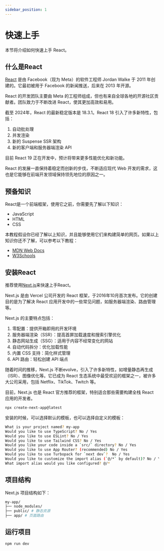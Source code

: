 ```yaml
---
sidebar_position: 1
---
```


# 快速上手

本节将介绍如何快速上手 React。

## 什么是React

[React](https://reactjs.org/) 是由 Facebook（现为 Meta）的软件工程师 Jordan Walke 于 2011 年创建的。它最初被用于 Facebook 的新闻推送，后来在 2013 年开源。

React 的开发团队主要由 Meta 的工程师组成，但也有来自全球各地的开源社区贡献者。团队致力于不断改进 React，使其更加高效和易用。

截至 2024年，React 的最新稳定版本是 18.3.1。React 18 引入了许多新特性，包括：

1. 自动批处理
2. 并发渲染
3. 新的 Suspense SSR 架构
4. 新的客户端和服务器端渲染 API

目前 React 19 正在开发中，预计将带来更多性能优化和新功能。

React 的发展一直保持着稳定而创新的步伐，不断适应现代 Web 开发的需求，这也是它能够在前端开发领域保持领先地位的原因之一。

## 预备知识

React是一个前端框架，使用它之前，你需要先了解以下知识：

- JavaScript
- HTML
- CSS

本教程假设你已经了解以上知识，并且能够使用它们来构建简单的网页。如果以上知识你还不了解，可以参考以下教程：

- [MDN Web Docs](https://developer.mozilla.org/en-US/docs/Learn)
- [W3Schools](https://www.w3schools.com/)

## 安装React

推荐使用[Next.js](https://nextjs.org/)来快速上手React。

Next.js 是由 Vercel 公司开发的 React 框架，于2016年10月首次发布。它的创建目的是为了解决 React 应用开发中的一些常见问题，如服务器端渲染、路由管理等。

Next.js 的主要特点包括：

1. 零配置：提供开箱即用的开发环境
2. 服务器端渲染（SSR）：提高首屏加载速度和搜索引擎优化
3. 静态网站生成（SSG）：适用于内容不经常变化的网站
4. 自动代码拆分：优化加载性能
5. 内置 CSS 支持：简化样式管理
6. API 路由：轻松创建 API 端点

随着时间的推移，Next.js 不断evolve，引入了许多新特性，如增量静态再生成（ISR）、图像优化等。它已成为 React 生态系统中最受欢迎的框架之一，被许多大公司采用，包括 Netflix、TikTok、Twitch 等。

目前，Next.js 也是 React 官方推荐的框架，特别适合那些需要构建全栈 React 应用的开发者。


```bash
npx create-next-app@latest
```

安装的时候，可以选择默认的模板，也可以选择自定义的模板：

```bash
What is your project named? my-app
Would you like to use TypeScript? No / Yes
Would you like to use ESLint? No / Yes
Would you like to use Tailwind CSS? No / Yes
Would you like your code inside a `src/` directory? No / Yes
Would you like to use App Router? (recommended) No / Yes
Would you like to use Turbopack for `next dev`?  No / Yes
Would you like to customize the import alias (`@/*` by default)? No / Yes
What import alias would you like configured? @/*
```

## 项目结构

Next.js 项目结构如下：

```bash
my-app/
├── node_modules/
├── public/ # 静态资源
├── app/ # 页面路由
```

## 运行项目

```bash
npm run dev
```